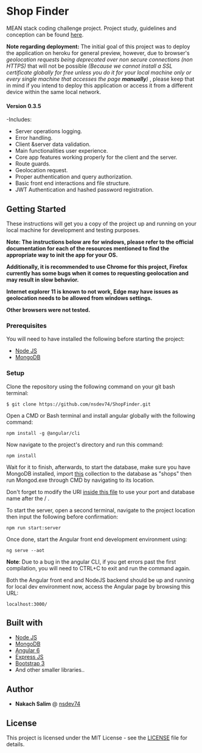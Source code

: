 # Shop Finder

MEAN stack coding challenge project.
Project study, guidelines and conception can be found [here](https://docs.google.com/document/d/1F0iZQ5LoI4vWC4NqgxOGogGbodKx6wFHQ4nOXTAwNNQ/edit#).


**Note regarding deployment:** The initial goal of this project was to deploy the application on heroku for general preview, however, due to browser's *geolocation requests being deprecated over non secure connections (non HTTPS)* that will not be possible *(Because we cannot install a SSL certificate globally for free unless you do it for your local machine only or every single machine that accesses the page **manually**)* , please keep that in mind if you intend to deploy this application or access it from a different device within the same local network.

#### Version 0.3.5

-Includes:
* Server operations logging.
* Error handling.
* Client &server data validation. 
* Main functionalities user experience.
* Core app features working properly for the client and the server.
* Route guards.
* Geolocation request.
* Proper authentication and query authorization.
* Basic front end interactions and file structure.
* JWT Authentication and hashed password registration.

## Getting Started

These instructions will get you a copy of the project up and running on your local machine for development and testing purposes.

**Note: The instructions below are for windows, please refer to the official documentation for each of the resources mentioned to find the appropriate way to init the app for your OS.**

**Additionally, it is recommended to use Chrome for this project, Firefox currently has some bugs when it comes to requesting geolocation and may result in slow behavior.**

**Internet explorer 11 is known to not work, Edge may have issues as geolocation needs to be allowed from windows settings.**

**Other browsers were not tested.**

### Prerequisites

You will need to have installed the following before starting the project:

* [Node JS](https://nodejs.org/en/)
* [MongoDB](https://www.mongodb.com/)

### Setup

Clone the repository using the following command on your git bash terminal:

```
$ git clone https://github.com/nsdev74/ShopFinder.git
```

Open a CMD or Bash terminal and install angular globally with the following command:

```
npm install -g @angular/cli
```

Now navigate to the project's directory and run this command:

```
npm install
```

Wait for it to finish, afterwards, to start the database, make sure you have MongoDB installed, import [this](https://drive.google.com/file/d/1X9oGXDVLK8WURdYX3KJlqODaius4qjJq/view?usp=sharing) collection to the database as "shops" then run Mongod.exe through CMD by navigating to its location.

Don't forget to modify the URI [inside this file](backend/config.json) to use your port and database name after the / .

To start the server, open a second terminal, navigate to the project location then input the following before confirmation:

```
npm run start:server
```

Once done, start the Angular front end development environment using:

```
ng serve --aot
```
**Note**: Due to a bug in the angular CLI, if you get errors past the first compilation, you will need to CTRL+C to exit and run the command again.


Both the Angular front end and NodeJS backend should be up and running for local dev environment now, access the Angular page by browsing this URL:

```
localhost:3000/
```

## Built with

* [Node JS](https://nodejs.org/en/)
* [MongoDB](https://www.mongodb.com/)
* [Angular 6](https://angular.io/)
* [Express JS](https://expressjs.com/)
* [Bootstrap 3](https://getbootstrap.com/docs/3.3/)
* And other smaller libraries..

## Author

* **Nakach Salim** @ [nsdev74](https://github.com/nsdev74)

## License

This project is licensed under the MIT License - see the [LICENSE](LICENSE) file for details.
